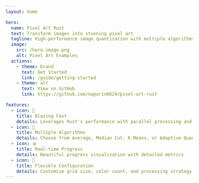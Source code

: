 ```yaml
---
layout: home

hero:
  name: Pixel Art Rust
  text: Transform images into stunning pixel art
  tagline: High-performance image quantization with multiple algorithms
  image:
    src: /hero-image.png
    alt: Pixel Art Examples
  actions:
    - theme: brand
      text: Get Started
      link: /guide/getting-started
    - theme: alt
      text: View on GitHub
      link: https://github.com/naporin0624/pixel-art-rust

features:
  - icon: 🚀
    title: Blazing Fast
    details: Leverages Rust's performance with parallel processing and SIMD optimizations
  - icon: 🎨
    title: Multiple Algorithms
    details: Choose from Average, Median Cut, K-Means, or Adaptive Quadtree
  - icon: 📊
    title: Real-time Progress
    details: Beautiful progress visualization with detailed metrics
  - icon: 🔧
    title: Flexible Configuration
    details: Customize grid size, color count, and processing strategy
---
```

